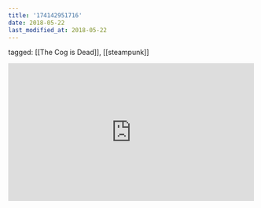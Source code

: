 ```yaml
---
title: '174142951716'
date: 2018-05-22
last_modified_at: 2018-05-22
---
```

tagged: [[The Cog is Dead]], [[steampunk]]
<iframe allow="accelerometer; autoplay; clipboard-write; encrypted-media; gyroscope; picture-in-picture" allowfullscreen="" frameborder="0" height="281" id="youtube_iframe" src="https://www.youtube.com/embed/_ckCo80imFo?feature=oembed&amp;enablejsapi=1&amp;origin=https://safe.txmblr.com&amp;wmode=opaque" width="500"></iframe>